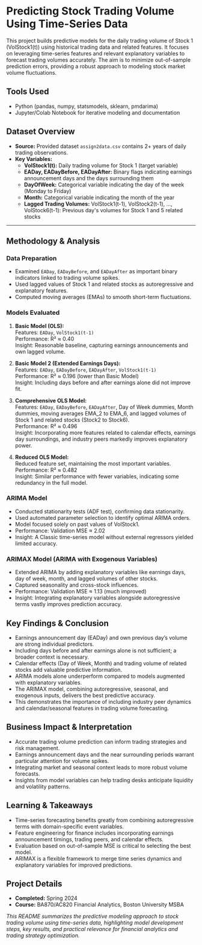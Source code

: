 # Predicting Stock Trading Volume Using Time-Series Data

This project builds predictive models for the daily trading volume of Stock 1 (VolStock1(t)) using historical trading data and related features. It focuses on leveraging time-series features and relevant explanatory variables to forecast trading volumes accurately. The aim is to minimize out-of-sample prediction errors, providing a robust approach to modeling stock market volume fluctuations.

## Tools Used
- Python (pandas, numpy, statsmodels, sklearn, pmdarima)
- Jupyter/Colab Notebook for iterative modeling and documentation

## Dataset Overview

- **Source:** Provided dataset `assign2data.csv` contains 2+ years of daily trading observations.
- **Key Variables:**
  - **VolStock1(t):** Daily trading volume for Stock 1 (target variable)
  - **EADay, EADayBefore, EADayAfter:** Binary flags indicating earnings announcement days and the days surrounding them
  - **DayOfWeek:** Categorical variable indicating the day of the week (Monday to Friday)
  - **Month:** Categorical variable indicating the month of the year
  - **Lagged Trading Volumes:** VolStock1(t-1), VolStock2(t-1), ..., VolStock6(t-1): Previous day's volumes for Stock 1 and 5 related stocks
  
---

## Methodology & Analysis

### Data Preparation
- Examined `EADay`, `EADayBefore`, and `EADayAfter` as important binary indicators linked to trading volume spikes.
- Used lagged values of Stock 1 and related stocks as autoregressive and explanatory features.
- Computed moving averages (EMAs) to smooth short-term fluctuations.

### Models Evaluated

1. **Basic Model (OLS):**  
   Features: `EADay`, `VolStock1(t-1)`  
   Performance: R² ≈ 0.40  
   Insight: Reasonable baseline, capturing earnings announcements and own lagged volume.

2. **Basic Model 2 (Extended Earnings Days):**  
   Features: `EADay`, `EADayBefore`, `EADayAfter`, `VolStock1(t-1)`  
   Performance: R² ≈ 0.196 (lower than Basic Model)  
   Insight: Including days before and after earnings alone did not improve fit.

3. **Comprehensive OLS Model:**  
   Features: `EADay`, `EADayBefore`, `EADayAfter`, Day of Week dummies, Month dummies, moving averages EMA_2 to EMA_6, and lagged volumes of Stock 1 and related stocks (Stock2 to Stock6).  
   Performance: R² ≈ 0.496  
   Insight: Incorporating more features related to calendar effects, earnings day surroundings, and industry peers markedly improves explanatory power.

4. **Reduced OLS Model:**  
   Reduced feature set, maintaining the most important variables.  
   Performance: R² ≈ 0.482  
   Insight: Similar performance with fewer variables, indicating some redundancy in the full model.

### ARIMA Model
- Conducted stationarity tests (ADF test), confirming data stationarity.
- Used automated parameter selection to identify optimal ARIMA orders.
- Model focused solely on past values of VolStock1.
- Performance: Validation MSE ≈ 2.02  
- Insight: A Classic time-series model without external regressors yielded limited accuracy.

### ARIMAX Model (ARIMA with Exogenous Variables)
- Extended ARIMA by adding explanatory variables like earnings days, day of week, month, and lagged volumes of other stocks.
- Captured seasonality and cross-stock influences.
- Performance: Validation MSE ≈ 1.13 (much improved)  
- Insight: Integrating explanatory variables alongside autoregressive terms vastly improves prediction accuracy.

## Key Findings & Conclusion

- Earnings announcement day (EADay) and own previous day’s volume are strong individual predictors.
- Including days before and after earnings alone is not sufficient; a broader context is necessary.
- Calendar effects (Day of Week, Month) and trading volume of related stocks add valuable predictive information.
- ARIMA models alone underperform compared to models augmented with explanatory variables.
- The ARIMAX model, combining autoregressive, seasonal, and exogenous inputs, delivers the best predictive accuracy.
- This demonstrates the importance of including industry peer dynamics and calendar/seasonal features in trading volume forecasting.

## Business Impact & Interpretation

- Accurate trading volume prediction can inform trading strategies and risk management.
- Earnings announcement days and the near surrounding periods warrant particular attention for volume spikes.
- Integrating market and seasonal context leads to more robust volume forecasts.
- Insights from model variables can help trading desks anticipate liquidity and volatility patterns.

## Learning & Takeaways

- Time-series forecasting benefits greatly from combining autoregressive terms with domain-specific event variables.
- Feature engineering for finance includes incorporating earnings announcement timings, trading peers, and calendar effects.
- Evaluation based on out-of-sample MSE is critical to selecting the best model.
- ARIMAX is a flexible framework to merge time series dynamics and explanatory variables for improved predictions.

## Project Details

- **Completed:** Spring 2024
- **Course:** BA870/AC820 Financial Analytics, Boston University MSBA

*This README summarizes the predictive modeling approach to stock trading volume using time-series data, highlighting model development steps, key results, and practical relevance for financial analytics and trading strategy optimization.*
